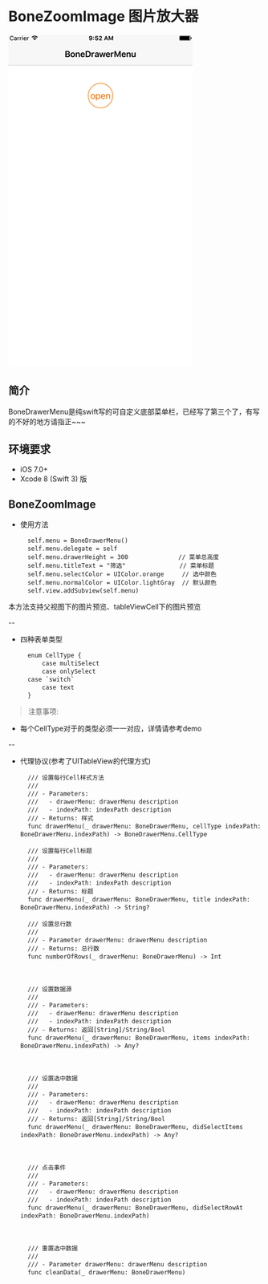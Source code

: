 # BoneZoomImage 图片放大器
![github](https://github.com/kuangtao22/BoneDrawerMenu/blob/master/%E9%A2%84%E8%A7%88.gif
 "github")  
## 简介
BoneDrawerMenu是纯swift写的可自定义底部菜单栏，已经写了第三个了，有写的不好的地方请指正~~~

#### 

	

## 环境要求

* iOS 7.0+
* Xcode 8 (Swift 3) 版

## BoneZoomImage
* 使用方法

		self.menu = BoneDrawerMenu() 
		self.menu.delegate = self		
      	self.menu.drawerHeight = 300		      // 菜单总高度
      	self.menu.titleText = "筛选"	             // 菜单标题
      	self.menu.selectColor = UIColor.orange     // 选中颜色
      	self.menu.normalColor = UIColor.lightGray  // 默认颜色
      	self.view.addSubview(self.menu)
      	
本方法支持父视图下的图片预览、tableViewCell下的图片预览
		
--
 
* 四种表单类型

		enum CellType {
			case multiSelect
        	case onlySelect
       	case `switch`
        	case text
    	}
    	
> 注意事项: 
> 
* 每个CellType对于的类型必须一一对应，详情请参考demo

--

* 代理协议(参考了UITableView的代理方式)

		/// 设置每行Cell样式方法
    	///
    	/// - Parameters:
    	///   - drawerMenu: drawerMenu description
    	///   - indexPath: indexPath description
    	/// - Returns: 样式
    	func drawerMenu(_ drawerMenu: BoneDrawerMenu, cellType indexPath: BoneDrawerMenu.indexPath) -> BoneDrawerMenu.CellType

		/// 设置每行Cell标题
   	 	///
    	/// - Parameters:
    	///   - drawerMenu: drawerMenu description
    	///   - indexPath: indexPath description
    	/// - Returns: 标题
    	func drawerMenu(_ drawerMenu: BoneDrawerMenu, title indexPath: BoneDrawerMenu.indexPath) -> String?
    	
    	/// 设置总行数
    	///
    	/// - Parameter drawerMenu: drawerMenu description
    	/// - Returns: 总行数
    	func numberOfRows(_ drawerMenu: BoneDrawerMenu) -> Int
    
    
    
    	/// 设置数据源
    	///
    	/// - Parameters:
    	///   - drawerMenu: drawerMenu description
    	///   - indexPath: indexPath description
    	/// - Returns: 返回[String]/String/Bool
    	func drawerMenu(_ drawerMenu: BoneDrawerMenu, items indexPath: BoneDrawerMenu.indexPath) -> Any?
    
    
    
    	/// 设置选中数据
    	///
    	/// - Parameters:
    	///   - drawerMenu: drawerMenu description
    	///   - indexPath: indexPath description
    	/// - Returns: 返回[String]/String/Bool
    	func drawerMenu(_ drawerMenu: BoneDrawerMenu, didSelectItems indexPath: BoneDrawerMenu.indexPath) -> Any?
    
    
    
    	/// 点击事件
    	///
    	/// - Parameters:
    	///   - drawerMenu: drawerMenu description
    	///   - indexPath: indexPath description
    	func drawerMenu(_ drawerMenu: BoneDrawerMenu, didSelectRowAt indexPath: BoneDrawerMenu.indexPath)
    
    
    
    	/// 重置选中数据
    	///
    	/// - Parameter drawerMenu: drawerMenu description
    	func cleanData(_ drawerMenu: BoneDrawerMenu)
    	

